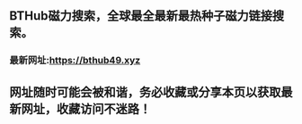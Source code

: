 ## **BTHub磁力搜索，全球最全最新最热种子磁力链接搜索。**
### 最新网址:<a href="https://bthub49.xyz" target="_blank">https://bthub49.xyz</a>
## 网址随时可能会被和谐，务必收藏或分享本页以获取最新网址，收藏访问不迷路！

     


